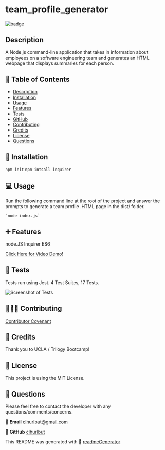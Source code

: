 # team_profile_generator

![badge](https://img.shields.io/badge/License-MIT-brightgreen)


  

  ## Description
   A Node.js command-line application that takes in information about employees on a software engineering team and generates an HTML webpage that displays summaries for each person.


  ## 🔎 Table of Contents
  - [Description](#Description)
  - [Installation](#Installation)
  - [Usage](#Usage)
  - [Features](#Features)
  - [Tests](#Tests)
  - [GitHub](#GitHub)
  - [Contributing](#Contributing)
  - [Credits](#Credits)
  - [License](#License)
  - [Questions](#Questions)

  ## 💽 Installation
   `npm init` 
   `npm intsall inquirer`
  
  ## 💻 Usage 
   Run the following command line at the root of the project and answer the prompts to generate a team profile .HTML page in the dist/ folder. 

    `node index.js` 

  ## ➕ Features
   node.JS Inquirer ES6

   [Click Here for Video Demo!](https://drive.google.com/file/d/1rsPCIQHrn7unWxf4mIwiWW1Y4hr8mgU6/view)

  ## 💾 Tests
  Tests run using Jest. 
 4 Test Suites, 17 Tests. 

 ![Screenshot of Tests]()



  ## 🧑‍🤝‍🧑 Contributing
   [Contributor Covenant](https://www.contributor-covenant.org/)

  ## 💖 Credits
   Thank you to UCLA / Trilogy Bootcamp!

  ## 📒 License 
   This project is using the MIT License. 

  ## 🙋 Questions 
   Please feel free to contact the developer with any questions/comments/concerns. 
   
   📧 **Email**
   <clhurlbut@gmail.com>
   
   🔗 **GitHub** 
   [clhurlbut](https://github.com/clhurlbut)
   



  This README was generated with 🥔 [readmeGenerator](https://github.com/clhurlbut/readmeGenerator)  
  

